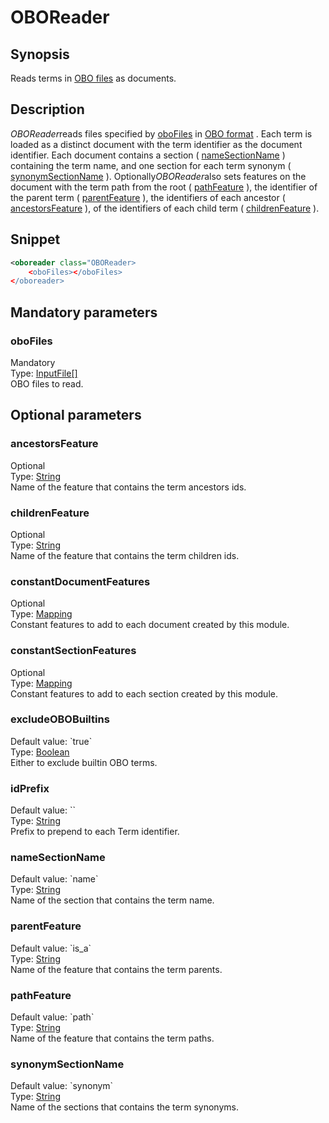 <h1 class="module">OBOReader</h1>

## Synopsis

Reads terms in [OBO files](XXX) as documents.

## Description

*OBOReader*reads files specified by <a href="#oboFiles" class="param">oboFiles</a> in [OBO format](XXX) . Each term is loaded as a distinct document with the term identifier as the document identifier. Each document contains a section ( <a href="#nameSectionName" class="param">nameSectionName</a> ) containing the term name, and one section for each term synonym ( <a href="#synonymSectionName" class="param">synonymSectionName</a> ). Optionally*OBOReader*also sets features on the document with the term path from the root ( <a href="#pathFeature" class="param">pathFeature</a> ), the identifier of the parent term ( <a href="#parentFeature" class="param">parentFeature</a> ), the identifiers of each ancestor ( <a href="#ancestorsFeature" class="param">ancestorsFeature</a> ), of the identifiers of each child term ( <a href="#childrenFeature" class="param">childrenFeature</a> ).

## Snippet



```xml
<oboreader class="OBOReader>
    <oboFiles></oboFiles>
</oboreader>
```

## Mandatory parameters

<h3 id="oboFiles" class="param">oboFiles</h3>

<div class="param-level param-level-mandatory">Mandatory
</div>
<div class="param-type">Type: <a href="../converter/fr.inra.maiage.bibliome.util.files.InputFile%5B%5D" class="converter">InputFile[]</a>
</div>
OBO files to read.

## Optional parameters

<h3 id="ancestorsFeature" class="param">ancestorsFeature</h3>

<div class="param-level param-level-optional">Optional
</div>
<div class="param-type">Type: <a href="../converter/java.lang.String" class="converter">String</a>
</div>
Name of the feature that contains the term ancestors ids.

<h3 id="childrenFeature" class="param">childrenFeature</h3>

<div class="param-level param-level-optional">Optional
</div>
<div class="param-type">Type: <a href="../converter/java.lang.String" class="converter">String</a>
</div>
Name of the feature that contains the term children ids.

<h3 id="constantDocumentFeatures" class="param">constantDocumentFeatures</h3>

<div class="param-level param-level-optional">Optional
</div>
<div class="param-type">Type: <a href="../converter/fr.inra.maiage.bibliome.alvisnlp.core.module.types.Mapping" class="converter">Mapping</a>
</div>
Constant features to add to each document created by this module.

<h3 id="constantSectionFeatures" class="param">constantSectionFeatures</h3>

<div class="param-level param-level-optional">Optional
</div>
<div class="param-type">Type: <a href="../converter/fr.inra.maiage.bibliome.alvisnlp.core.module.types.Mapping" class="converter">Mapping</a>
</div>
Constant features to add to each section created by this module.

<h3 id="excludeOBOBuiltins" class="param">excludeOBOBuiltins</h3>

<div class="param-level param-level-default-value">Default value: `true`
</div>
<div class="param-type">Type: <a href="../converter/java.lang.Boolean" class="converter">Boolean</a>
</div>
Either to exclude builtin OBO terms.

<h3 id="idPrefix" class="param">idPrefix</h3>

<div class="param-level param-level-default-value">Default value: ``
</div>
<div class="param-type">Type: <a href="../converter/java.lang.String" class="converter">String</a>
</div>
Prefix to prepend to each Term identifier.

<h3 id="nameSectionName" class="param">nameSectionName</h3>

<div class="param-level param-level-default-value">Default value: `name`
</div>
<div class="param-type">Type: <a href="../converter/java.lang.String" class="converter">String</a>
</div>
Name of the section that contains the term name.

<h3 id="parentFeature" class="param">parentFeature</h3>

<div class="param-level param-level-default-value">Default value: `is_a`
</div>
<div class="param-type">Type: <a href="../converter/java.lang.String" class="converter">String</a>
</div>
Name of the feature that contains the term parents.

<h3 id="pathFeature" class="param">pathFeature</h3>

<div class="param-level param-level-default-value">Default value: `path`
</div>
<div class="param-type">Type: <a href="../converter/java.lang.String" class="converter">String</a>
</div>
Name of the feature that contains the term paths.

<h3 id="synonymSectionName" class="param">synonymSectionName</h3>

<div class="param-level param-level-default-value">Default value: `synonym`
</div>
<div class="param-type">Type: <a href="../converter/java.lang.String" class="converter">String</a>
</div>
Name of the sections that contains the term synonyms.

